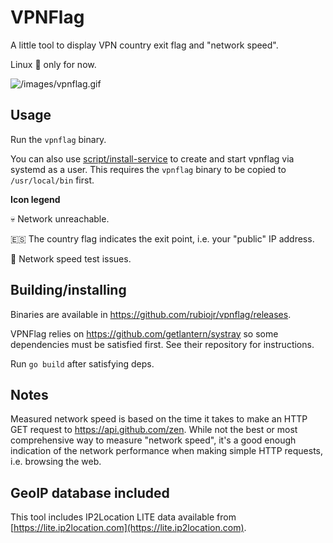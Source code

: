 # VPNFlag

A little tool to display VPN country exit flag and "network speed".

Linux 🐧 only for now.

![/images/vpnflag.gif](images/vpnflag.gif)

## Usage

Run the `vpnflag` binary.

You can also use [script/install-service](/script/install-service) to create and start vpnflag via systemd as a user. This requires the `vpnflag` binary to be copied to `/usr/local/bin` first.

**Icon legend**

💀 Network unreachable.

🇪🇸 The country flag indicates the exit point, i.e. your "public" IP address.

🔴 Network speed test issues.

## Building/installing

Binaries are available in https://github.com/rubiojr/vpnflag/releases.

VPNFlag relies on https://github.com/getlantern/systray so some dependencies must be satisfied first. See their repository for instructions.

Run `go build` after satisfying deps.

## Notes

Measured network speed is based on the time it takes to make an HTTP GET request to https://api.github.com/zen. While not the best or most comprehensive way to measure "network speed", it's a good enough indication of the network performance when making simple HTTP requests, i.e. browsing the web.

## GeoIP database included

This tool includes IP2Location LITE data available from [https://lite.ip2location.com](https://lite.ip2location.com).
